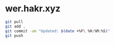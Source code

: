 # wer.hakr.xyz

```bash
git pull
git add .
git commit -am "Updated: $(date +%F\ %H:%M:%S)"
git push
```
